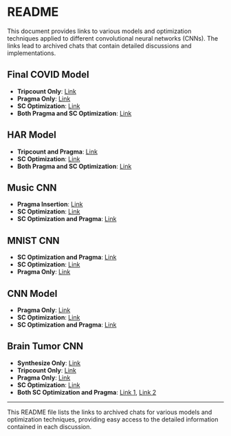 # README

This document provides links to various models and optimization techniques applied to different convolutional neural networks (CNNs). The links lead to archived chats that contain detailed discussions and implementations.

## Final COVID Model

- **Tripcount Only**: [Link](https://chatgpt.com/share/98920f1a-6809-46e6-a81e-1d6b860f3225)
- **Pragma Only**: [Link](https://chatgpt.com/share/e72a23d8-1700-4ec4-a62b-4b0af72d0d90)
- **SC Optimization**: [Link](https://chatgpt.com/share/4f03cc68-8a4a-4c04-aa94-5b6341bd9061)
- **Both Pragma and SC Optimization**: [Link](https://chatgpt.com/share/7ce70152-1d59-4cd0-9e01-c6e975fe7007)

## HAR Model

- **Tripcount and Pragma**: [Link](https://chatgpt.com/share/8382201a-db3b-478a-af9f-66d8b0e03083)
- **SC Optimization**: [Link](https://chatgpt.com/share/73899182-c63d-4422-997e-6353ad1691bd)
- **Both Pragma and SC Optimization**: [Link](https://chatgpt.com/share/dab3a56c-9fe3-4d9a-95a4-00bf97501cd0)

## Music CNN

- **Pragma Insertion**: [Link](https://chatgpt.com/share/8e7c4536-6587-49d9-b377-5a16c9f0bb11)
- **SC Optimization**: [Link](https://chatgpt.com/share/81646f1c-3148-4907-a538-cdec58b9b500)
- **SC Optimization and Pragma**: [Link](https://chatgpt.com/share/5df09934-1043-48c3-a052-734a5c3d4636)

## MNIST CNN

- **SC Optimization and Pragma**: [Link](https://chatgpt.com/share/59bcecc7-bfdd-4f19-9f69-8c2aabcc1af6)
- **SC Optimization**: [Link](https://chatgpt.com/share/38c9a18b-cf57-4d4a-beaa-f4d5434b119f)
- **Pragma Only**: [Link](https://chatgpt.com/share/8e7c4536-6587-49d9-b377-5a16c9f0bb11)

## CNN Model

- **Pragma Only**: [Link](https://chatgpt.com/share/443dc7cc-ca32-4f3f-8a63-90ca1daa2767)
- **SC Optimization**: [Link](https://chatgpt.com/share/864fd1f2-8c6f-4c6f-b038-9563c9977789)
- **SC Optimization and Pragma**: [Link](https://chatgpt.com/share/61daa785-eb45-4a75-a2d3-6093f8eef1f7)

## Brain Tumor CNN

- **Synthesize Only**: [Link](https://chatgpt.com/share/b46490f1-b3a4-4667-908b-e7b14ef77517)
- **Tripcount Only**: [Link](https://chatgpt.com/share/a7343a65-c9e5-4536-b682-b1fc7f3eef0a)
- **Pragma Only**: [Link](https://chatgpt.com/share/aef367e1-b558-4169-9e0a-4ff8dbb77631)
- **SC Optimization**: [Link](https://chatgpt.com/share/f8d9a95c-69af-4e01-943b-e58609c0e5bd)
- **Both SC Optimization and Pragma**: [Link 1](https://chatgpt.com/share/46303997-dbcc-4d82-983b-810ccd6af356), [Link 2](https://chatgpt.com/share/46303997-dbcc-4d82-983b-810ccd6af356)

---

This README file lists the links to archived chats for various models and optimization techniques, providing easy access to the detailed information contained in each discussion.
